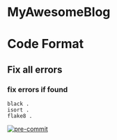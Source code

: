 # MyAwesomeBlog

# Code Format
## Fix all errors

### fix errors if found

```
black .
isort .
flake8 .
```

[![pre-commit](https://img.shields.io/badge/pre--commit-enabled-brightgreen?logo=pre-commit)](https://github.com/pre-commit/pre-commit)
